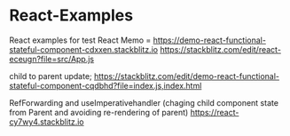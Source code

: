 # React-Examples
React examples for test
React Memo = https://demo-react-functional-stateful-component-cdxxen.stackblitz.io
https://stackblitz.com/edit/react-eceugn?file=src/App.js

child to parent update;
https://stackblitz.com/edit/demo-react-functional-stateful-component-cqdbhd?file=index.js,index.html

RefForwarding and useImperativehandler (chaging child component state from Parent and avoiding re-rendering of parent)
https://react-cy7wy4.stackblitz.io
